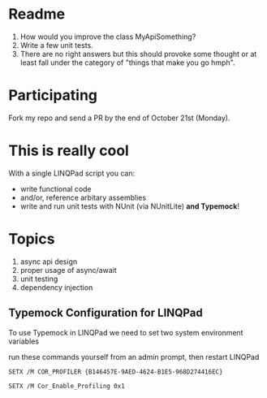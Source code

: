 # Readme

1. How would you improve the class MyApiSomething?
2. Write a few unit tests.
3. There are no right answers but this should provoke some thought or at least fall under the category of "things that make you go hmph".

# Participating
Fork my repo and send a PR by the end of October 21st (Monday).

# This is really cool
With a single LINQPad script you can:
* write functional code
* and/or, reference arbitary assemblies
* write and run unit tests with NUnit (via NUnitLite) **and Typemock**!

# Topics
1. async api design
2. proper usage of async/await
3. unit testing
4. dependency injection

## Typemock Configuration for LINQPad
To use Typemock in LINQPad we need to set two system environment variables

run these commands yourself from an admin prompt, then restart LINQPad

`SETX /M COR_PROFILER {B146457E-9AED-4624-B1E5-968D274416EC}`

`SETX /M Cor_Enable_Profiling 0x1`

